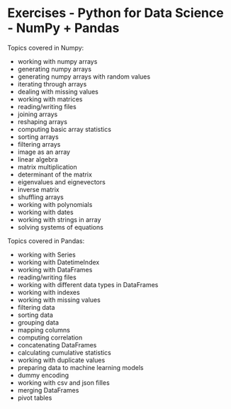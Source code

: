 # Exercises - Python for Data Science - NumPy + Pandas
 
Topics covered in Numpy:

- working with numpy arrays
- generating numpy arrays
- generating numpy arrays with random values
- iterating through arrays
- dealing with missing values
- working with matrices
- reading/writing files
- joining arrays
- reshaping arrays
- computing basic array statistics
- sorting arrays
- filtering arrays
- image as an array
- linear algebra
- matrix multiplication
- determinant of the matrix
- eigenvalues and eignevectors
- inverse matrix
- shuffling arrays
- working with polynomials
- working with dates
- working with strings in array
- solving systems of equations

Topics covered in Pandas:

- working with Series
- working with DatetimeIndex
- working with DataFrames
- reading/writing files
- working with different data types in DataFrames
- working with indexes
- working with missing values
- filtering data
- sorting data
- grouping data
- mapping columns
- computing correlation
- concatenating DataFrames
- calculating cumulative statistics
- working with duplicate values
- preparing data to machine learning models
- dummy encoding
- working with csv and json filles
- merging DataFrames
- pivot tables

